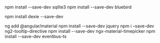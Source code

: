 npm install --save-dev sqlite3
npm install --save-dev bluebird

npm install dexie --save-dev

ng add @angular/material
npm install --save-dev jquery
npm i –save-dev ng2-tooltip-directive
npm install --save-dev ngx-material-timepicker
npm install --save-dev eventbus-ts
